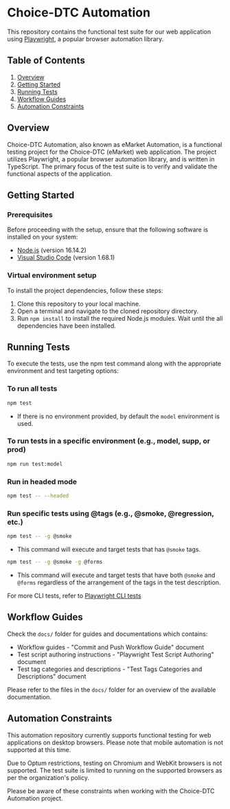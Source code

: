 # Choice-DTC Automation

This repository contains the functional test suite for our web application using [Playwright](https://playwright.dev/), a popular browser automation library.

## Table of Contents

1. [Overview](#overview)
2. [Getting Started](#getting-started)
3. [Running Tests](#running-tests)
4. [Workflow Guides](#workflow-guides)
5. [Automation Constraints](#automation-constraints)

## Overview

Choice-DTC Automation, also known as eMarket Automation, is a functional testing project for the Choice-DTC (eMarket) web application. The project utilizes Playwright, a popular browser automation library, and is written in TypeScript. The primary focus of the test suite is to verify and validate the functional aspects of the application.

## Getting Started

### Prerequisites

Before proceeding with the setup, ensure that the following software is installed on your system:

- [Node.js](https://optum.service-now.com/euts_intake?id=appstore&q=Node.js) (version 16.14.2)
- [Visual Studio Code](https://optum.service-now.com/euts_intake?id=appstore&q=visual%20studio%20code) (version 1.68.1)

### Virtual environment setup

To install the project dependencies, follow these steps:

1. Clone this repository to your local machine.
2. Open a terminal and navigate to the cloned repository directory.
3. Run `npm install` to install the required Node.js modules. Wait until the all dependencies have been installed.

## Running Tests

To execute the tests, use the npm test command along with the appropriate environment and test targeting options:

### To run all tests

```sh
npm test
```

- If there is no environment provided, by default the `model` environment is used.

### To run tests in a specific environment (e.g., model, supp, or prod)

```sh
npm run test:model
```

### Run in headed mode

```sh
npm test -- --headed
```

### Run specific tests using @tags (e.g., @smoke, @regression, etc.)

```sh
npm test -- -g @smoke
```

- This command will execute and target tests that has `@smoke` tags.

```sh
npm test -- -g @smoke -g @forms
```

- This command will execute and target tests that have both `@smoke` and `@forms` regardless of the arrangement of the tags in the test description.

For more CLI tests, refer to [Playwright CLI tests](https://playwright.dev/docs/test-cli)

## Workflow Guides

Check the `docs/` folder for guides and documentations which contains:

- Workflow guides - "Commit and Push Workflow Guide" document
- Test script authoring instructions - "Playwright Test Script Authoring" document
- Test tag categories and descriptions - "Test Tags Categories and Descriptions" document

Please refer to the files in the `docs/` folder for an overview of the available documentation.

## Automation Constraints

This automation repository currently supports functional testing for web applications on desktop browsers. Please note that mobile automation is not supported at this time.

Due to Optum restrictions, testing on Chromium and WebKit browsers is not supported. The test suite is limited to running on the supported browsers as per the organization's policy.

Please be aware of these constraints when working with the Choice-DTC Automation project.

